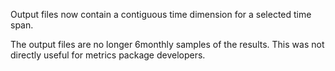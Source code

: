 Output files now contain a contiguous time dimension for a
selected time span.

The output files are no longer 6monthly samples of the results.
This was not directly useful for metrics package developers.
